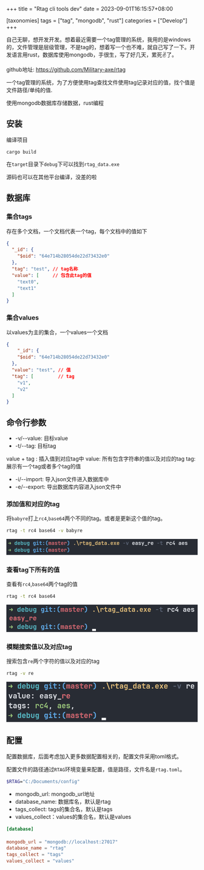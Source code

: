 +++
title = "Rtag cli tools dev"
date = 2023-09-01T16:15:57+08:00

[taxonomies]
tags = ["tag", "mongodb", "rust"]
categories = ["Develop"]
+++

自己无聊，想开发开发。想着最近需要一个tag管理的系统，我用的是windows的，文件管理是层级管理，不是tag的，想着写一个也不难，就自己写了一下。开发语言用rust，数据库使用mongodb，手很生，写了好几天，累死✌了。

<!-- more -->

github地址: https://github.com/Military-axe/rtag

一个tag管理的系统，为了方便使用tag查找文件使用tag记录对应的值，找个值是文件路径/单纯的值.

使用mongodb数据库存储数据，rust编程

## 安装

编译项目

```
cargo build
```

在`target`目录下`debug`下可以找到`rtag_data.exe`

源码也可以在其他平台编译，没差的啦

## 数据库

### 集合tags

存在多个文档，一个文档代表一个tag，每个文档中的值如下

```json
{
  "_id": {
    "$oid": "64e714b28054de22d73432e0"
  },
  "tag": "test", // tag名称
  "value": [     // 包含此tag的值
    "text0",
    "text1"
  ]
}
```

### 集合values

以values为主的集合，一个values一个文档

```json
{
    "_id": {
    "$oid": "64e714b28054de22d73432e0"
  },
  "value": "test", // 值
  "tag": [         // tag
    "v1",
    "v2"
  ]
}
```


## 命令行参数

+ -v/--value: 目标value
+ -t/--tag: 目标tag

value + tag : 插入值到对应tag中
value: 所有包含字符串的值以及对应的tag
tag: 展示有一个tag或者多个tag的值

+ -i/--import: 导入json文件进入数据库中
+ -e/--export: 导出数据库内容进入json文件中

### 添加值和对应的tag

将`babyre`打上`rc4`,`base64`两个不同的tag。或者是更新这个值的tag。

```sh
rtag -t rc4 base64 -v babyre
```

![](https://raw.githubusercontent.com/Military-axe/imgtable/main/202309011626855.png)

### 查看tag下所有的值

查看有`rc4`,`base64`两个tag的值

```sh
rtag -t rc4 base64
```

![](https://raw.githubusercontent.com/Military-axe/imgtable/main/202309011627758.png)

### 模糊搜索值以及对应tag

搜索包含`re`两个字符的值以及对应的tag

```sh
rtag -v re
```

![](https://raw.githubusercontent.com/Military-axe/imgtable/main/202309011627679.png)

## 配置

配置数据库，后面考虑加入更多数据配置相关的，配置文件采用toml格式。

配置文件的路径通过`RTAG`环境变量来配置，值是路径，文件名是`rtag.toml`。

```sh
$RTAG="C:/Documents/config"
```

+ mongodb_url: mongodb_url地址
+ database_name: 数据库名，默认是rtag
+ tags_collect: tags的集合名，默认是tags
+ values_collect：values的集合名，默认是values

```toml
[database]

mongodb_url = "mongodb://localhost:27017"
database_name = "rtag"
tags_collect = "tags"
values_collect = "values"
```
